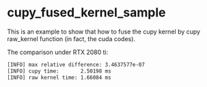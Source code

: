 # cupy_fused_kernel_sample

This is an example to show that how to fuse the cupy kernel by cupy raw_kernel function (in fact, the cuda codes).

The comparison under RTX 2080 ti:
```bash
[INFO] max relative difference: 3.4637577e-07
[INFO] cupy time:       2.50198 ms
[INFO] raw kernel time: 1.66084 ms
```
